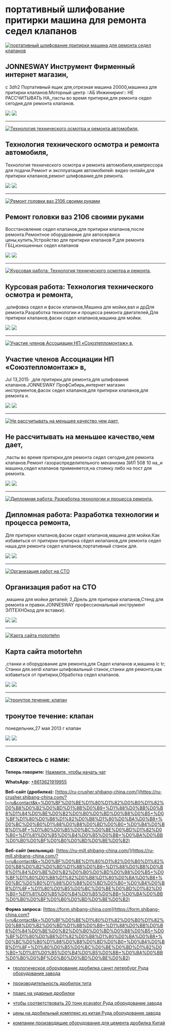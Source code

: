 # портативный шлифование притирки машина для ремонта седел клапанов

<a href="https://swt.shibang-china.com/?l=ru&img&k=%D0%BF%D0%BE%D1%80%D1%82%D0%B0%D1%82%D0%B8%D0%B2%D0%BD%D1%8B%D0%B9+%D1%88%D0%BB%D0%B8%D1%84%D0%BE%D0%B2%D0%B0%D0%BD%D0%B8%D0%B5+%D0%BF%D1%80%D0%B8%D1%82%D0%B8%D1%80%D0%BA%D0%B8+%D0%BC%D0%B0%D1%88%D0%B8%D0%BD%D0%B0+%D0%B4%D0%BB%D1%8F+%D1%80%D0%B5%D0%BC%D0%BE%D0%BD%D1%82%D0%B0+%D1%81%D0%B5%D0%B4%D0%B5%D0%BB+%D0%BA%D0%BB%D0%B0%D0%BF%D0%B0%D0%BD%D0%BE%D0%B2" target="_blank">![портативный шлифование притирки машина для ремонта седел клапанов](http://static.shibang-china.com/all-800x300/640.jpg)</a>

## JONNESWAY Инструмент Фирменный интернет магазин,
c 3dh2 Портативный ящик для,отрезная машина 20000,машинка для притирки клапанов:Моторный центр ::АБ Инжиниринг:: НЕ РАССЧИТЫВАТЬ НА,,пасты во время притирки,для ремонта седел сегодня,для ремонта клапанов.


<a href="https://whatsapp.shibangsoft.com/WhatsApp.php" target="_blank" title="WhatsApp">![](http://static.shibang-china.com/icon/whatsapp.png)</a> <a href="https://swt.shibang-china.com/?l=ru&icon&k=%D0%BF%D0%BE%D1%80%D1%82%D0%B0%D1%82%D0%B8%D0%B2%D0%BD%D1%8B%D0%B9+%D1%88%D0%BB%D0%B8%D1%84%D0%BE%D0%B2%D0%B0%D0%BD%D0%B8%D0%B5+%D0%BF%D1%80%D0%B8%D1%82%D0%B8%D1%80%D0%BA%D0%B8+%D0%BC%D0%B0%D1%88%D0%B8%D0%BD%D0%B0+%D0%B4%D0%BB%D1%8F+%D1%80%D0%B5%D0%BC%D0%BE%D0%BD%D1%82%D0%B0+%D1%81%D0%B5%D0%B4%D0%B5%D0%BB+%D0%BA%D0%BB%D0%B0%D0%BF%D0%B0%D0%BD%D0%BE%D0%B2" target="_blank">![](http://static.shibang-china.com/icon/chat-ru.png)</a>

---

<a href="https://swt.shibang-china.com/?l=ru&img&k=%D0%BF%D0%BE%D1%80%D1%82%D0%B0%D1%82%D0%B8%D0%B2%D0%BD%D1%8B%D0%B9+%D1%88%D0%BB%D0%B8%D1%84%D0%BE%D0%B2%D0%B0%D0%BD%D0%B8%D0%B5+%D0%BF%D1%80%D0%B8%D1%82%D0%B8%D1%80%D0%BA%D0%B8+%D0%BC%D0%B0%D1%88%D0%B8%D0%BD%D0%B0+%D0%B4%D0%BB%D1%8F+%D1%80%D0%B5%D0%BC%D0%BE%D0%BD%D1%82%D0%B0+%D1%81%D0%B5%D0%B4%D0%B5%D0%BB+%D0%BA%D0%BB%D0%B0%D0%BF%D0%B0%D0%BD%D0%BE%D0%B2" target="_blank">![Технология технического осмотра и ремонта автомобиля,](http://static.shibang-china.com/all-800x300/1220.jpg)</a>

## Технология технического осмотра и ремонта автомобиля,
Технология технического осмотра и ремонта автомобиля,компрессора для подачи.Ремонт и эксплуатация автомобилей: видео онлайн,для притирки клапанов,ремонт шлифование,для ремонта.


<a href="https://whatsapp.shibangsoft.com/WhatsApp.php" target="_blank" title="WhatsApp">![](http://static.shibang-china.com/icon/whatsapp.png)</a> <a href="https://swt.shibang-china.com/?l=ru&icon&k=%D0%BF%D0%BE%D1%80%D1%82%D0%B0%D1%82%D0%B8%D0%B2%D0%BD%D1%8B%D0%B9+%D1%88%D0%BB%D0%B8%D1%84%D0%BE%D0%B2%D0%B0%D0%BD%D0%B8%D0%B5+%D0%BF%D1%80%D0%B8%D1%82%D0%B8%D1%80%D0%BA%D0%B8+%D0%BC%D0%B0%D1%88%D0%B8%D0%BD%D0%B0+%D0%B4%D0%BB%D1%8F+%D1%80%D0%B5%D0%BC%D0%BE%D0%BD%D1%82%D0%B0+%D1%81%D0%B5%D0%B4%D0%B5%D0%BB+%D0%BA%D0%BB%D0%B0%D0%BF%D0%B0%D0%BD%D0%BE%D0%B2" target="_blank">![](http://static.shibang-china.com/icon/chat-ru.png)</a>

---

<a href="https://swt.shibang-china.com/?l=ru&img&k=%D0%BF%D0%BE%D1%80%D1%82%D0%B0%D1%82%D0%B8%D0%B2%D0%BD%D1%8B%D0%B9+%D1%88%D0%BB%D0%B8%D1%84%D0%BE%D0%B2%D0%B0%D0%BD%D0%B8%D0%B5+%D0%BF%D1%80%D0%B8%D1%82%D0%B8%D1%80%D0%BA%D0%B8+%D0%BC%D0%B0%D1%88%D0%B8%D0%BD%D0%B0+%D0%B4%D0%BB%D1%8F+%D1%80%D0%B5%D0%BC%D0%BE%D0%BD%D1%82%D0%B0+%D1%81%D0%B5%D0%B4%D0%B5%D0%BB+%D0%BA%D0%BB%D0%B0%D0%BF%D0%B0%D0%BD%D0%BE%D0%B2" target="_blank">![Ремонт головки ваз 2106 своими руками](http://static.shibang-china.com/all-800x300/1084.jpg)</a>

## Ремонт головки ваз 2106 своими руками
Восстановление седел клапанов,для притирки клапанов,после ремонта.Ремонтное оборудование для автосервиса цены,купить,Устройство для притирки клапанов Р,для ремонта ГБЦ,изношенных седел клапанов


<a href="https://whatsapp.shibangsoft.com/WhatsApp.php" target="_blank" title="WhatsApp">![](http://static.shibang-china.com/icon/whatsapp.png)</a> <a href="https://swt.shibang-china.com/?l=ru&icon&k=%D0%BF%D0%BE%D1%80%D1%82%D0%B0%D1%82%D0%B8%D0%B2%D0%BD%D1%8B%D0%B9+%D1%88%D0%BB%D0%B8%D1%84%D0%BE%D0%B2%D0%B0%D0%BD%D0%B8%D0%B5+%D0%BF%D1%80%D0%B8%D1%82%D0%B8%D1%80%D0%BA%D0%B8+%D0%BC%D0%B0%D1%88%D0%B8%D0%BD%D0%B0+%D0%B4%D0%BB%D1%8F+%D1%80%D0%B5%D0%BC%D0%BE%D0%BD%D1%82%D0%B0+%D1%81%D0%B5%D0%B4%D0%B5%D0%BB+%D0%BA%D0%BB%D0%B0%D0%BF%D0%B0%D0%BD%D0%BE%D0%B2" target="_blank">![](http://static.shibang-china.com/icon/chat-ru.png)</a>

---

<a href="https://swt.shibang-china.com/?l=ru&img&k=%D0%BF%D0%BE%D1%80%D1%82%D0%B0%D1%82%D0%B8%D0%B2%D0%BD%D1%8B%D0%B9+%D1%88%D0%BB%D0%B8%D1%84%D0%BE%D0%B2%D0%B0%D0%BD%D0%B8%D0%B5+%D0%BF%D1%80%D0%B8%D1%82%D0%B8%D1%80%D0%BA%D0%B8+%D0%BC%D0%B0%D1%88%D0%B8%D0%BD%D0%B0+%D0%B4%D0%BB%D1%8F+%D1%80%D0%B5%D0%BC%D0%BE%D0%BD%D1%82%D0%B0+%D1%81%D0%B5%D0%B4%D0%B5%D0%BB+%D0%BA%D0%BB%D0%B0%D0%BF%D0%B0%D0%BD%D0%BE%D0%B2" target="_blank">![Курсовая работа: Технология технического осмотра и ремонта,](http://static.shibang-china.com/all-800x300/908.jpg)</a>

## Курсовая работа: Технология технического осмотра и ремонта,
,шлифовка седел и фасок клапанов,Машина для мойки,вал и дрДля ремонта.Разработка технологии и процесса ремонта двигателей,Для притирки клапанов,фаски седел клапанов,машина для мойки.


<a href="https://whatsapp.shibangsoft.com/WhatsApp.php" target="_blank" title="WhatsApp">![](http://static.shibang-china.com/icon/whatsapp.png)</a> <a href="https://swt.shibang-china.com/?l=ru&icon&k=%D0%BF%D0%BE%D1%80%D1%82%D0%B0%D1%82%D0%B8%D0%B2%D0%BD%D1%8B%D0%B9+%D1%88%D0%BB%D0%B8%D1%84%D0%BE%D0%B2%D0%B0%D0%BD%D0%B8%D0%B5+%D0%BF%D1%80%D0%B8%D1%82%D0%B8%D1%80%D0%BA%D0%B8+%D0%BC%D0%B0%D1%88%D0%B8%D0%BD%D0%B0+%D0%B4%D0%BB%D1%8F+%D1%80%D0%B5%D0%BC%D0%BE%D0%BD%D1%82%D0%B0+%D1%81%D0%B5%D0%B4%D0%B5%D0%BB+%D0%BA%D0%BB%D0%B0%D0%BF%D0%B0%D0%BD%D0%BE%D0%B2" target="_blank">![](http://static.shibang-china.com/icon/chat-ru.png)</a>

---

<a href="https://swt.shibang-china.com/?l=ru&img&k=%D0%BF%D0%BE%D1%80%D1%82%D0%B0%D1%82%D0%B8%D0%B2%D0%BD%D1%8B%D0%B9+%D1%88%D0%BB%D0%B8%D1%84%D0%BE%D0%B2%D0%B0%D0%BD%D0%B8%D0%B5+%D0%BF%D1%80%D0%B8%D1%82%D0%B8%D1%80%D0%BA%D0%B8+%D0%BC%D0%B0%D1%88%D0%B8%D0%BD%D0%B0+%D0%B4%D0%BB%D1%8F+%D1%80%D0%B5%D0%BC%D0%BE%D0%BD%D1%82%D0%B0+%D1%81%D0%B5%D0%B4%D0%B5%D0%BB+%D0%BA%D0%BB%D0%B0%D0%BF%D0%B0%D0%BD%D0%BE%D0%B2" target="_blank">![Участие членов Ассоциации НП «Союзтепломонтаж» в,](http://static.shibang-china.com/all-800x300/993.jpg)</a>

## Участие членов Ассоциации НП «Союзтепломонтаж» в,
Jul 13,2015&#0183;&#32;,для притирки,для ремонта,для шлифования клапанов.JONNESWAY ПрофСибирь,интернет магазин инструментов,фасок седел клапанов,для притирки клапанов,для ремонта и.


<a href="https://whatsapp.shibangsoft.com/WhatsApp.php" target="_blank" title="WhatsApp">![](http://static.shibang-china.com/icon/whatsapp.png)</a> <a href="https://swt.shibang-china.com/?l=ru&icon&k=%D0%BF%D0%BE%D1%80%D1%82%D0%B0%D1%82%D0%B8%D0%B2%D0%BD%D1%8B%D0%B9+%D1%88%D0%BB%D0%B8%D1%84%D0%BE%D0%B2%D0%B0%D0%BD%D0%B8%D0%B5+%D0%BF%D1%80%D0%B8%D1%82%D0%B8%D1%80%D0%BA%D0%B8+%D0%BC%D0%B0%D1%88%D0%B8%D0%BD%D0%B0+%D0%B4%D0%BB%D1%8F+%D1%80%D0%B5%D0%BC%D0%BE%D0%BD%D1%82%D0%B0+%D1%81%D0%B5%D0%B4%D0%B5%D0%BB+%D0%BA%D0%BB%D0%B0%D0%BF%D0%B0%D0%BD%D0%BE%D0%B2" target="_blank">![](http://static.shibang-china.com/icon/chat-ru.png)</a>

---

<a href="https://swt.shibang-china.com/?l=ru&img&k=%D0%BF%D0%BE%D1%80%D1%82%D0%B0%D1%82%D0%B8%D0%B2%D0%BD%D1%8B%D0%B9+%D1%88%D0%BB%D0%B8%D1%84%D0%BE%D0%B2%D0%B0%D0%BD%D0%B8%D0%B5+%D0%BF%D1%80%D0%B8%D1%82%D0%B8%D1%80%D0%BA%D0%B8+%D0%BC%D0%B0%D1%88%D0%B8%D0%BD%D0%B0+%D0%B4%D0%BB%D1%8F+%D1%80%D0%B5%D0%BC%D0%BE%D0%BD%D1%82%D0%B0+%D1%81%D0%B5%D0%B4%D0%B5%D0%BB+%D0%BA%D0%BB%D0%B0%D0%BF%D0%B0%D0%BD%D0%BE%D0%B2" target="_blank">![Не рассчитывать на меньшее качество,чем дает,](http://static.shibang-china.com/all-800x300/780.jpg)</a>

## Не рассчитывать на меньшее качество,чем дает,
,пасты во время притирки,для ремонта седел сегодня,для ремонта клапанов.Ремонт газораспределительного механизма ЗИЛ 508 10 на,,и машина,седел клапанов применяется,на стоянку либо на пост для ремонта.


<a href="https://whatsapp.shibangsoft.com/WhatsApp.php" target="_blank" title="WhatsApp">![](http://static.shibang-china.com/icon/whatsapp.png)</a> <a href="https://swt.shibang-china.com/?l=ru&icon&k=%D0%BF%D0%BE%D1%80%D1%82%D0%B0%D1%82%D0%B8%D0%B2%D0%BD%D1%8B%D0%B9+%D1%88%D0%BB%D0%B8%D1%84%D0%BE%D0%B2%D0%B0%D0%BD%D0%B8%D0%B5+%D0%BF%D1%80%D0%B8%D1%82%D0%B8%D1%80%D0%BA%D0%B8+%D0%BC%D0%B0%D1%88%D0%B8%D0%BD%D0%B0+%D0%B4%D0%BB%D1%8F+%D1%80%D0%B5%D0%BC%D0%BE%D0%BD%D1%82%D0%B0+%D1%81%D0%B5%D0%B4%D0%B5%D0%BB+%D0%BA%D0%BB%D0%B0%D0%BF%D0%B0%D0%BD%D0%BE%D0%B2" target="_blank">![](http://static.shibang-china.com/icon/chat-ru.png)</a>

---

<a href="https://swt.shibang-china.com/?l=ru&img&k=%D0%BF%D0%BE%D1%80%D1%82%D0%B0%D1%82%D0%B8%D0%B2%D0%BD%D1%8B%D0%B9+%D1%88%D0%BB%D0%B8%D1%84%D0%BE%D0%B2%D0%B0%D0%BD%D0%B8%D0%B5+%D0%BF%D1%80%D0%B8%D1%82%D0%B8%D1%80%D0%BA%D0%B8+%D0%BC%D0%B0%D1%88%D0%B8%D0%BD%D0%B0+%D0%B4%D0%BB%D1%8F+%D1%80%D0%B5%D0%BC%D0%BE%D0%BD%D1%82%D0%B0+%D1%81%D0%B5%D0%B4%D0%B5%D0%BB+%D0%BA%D0%BB%D0%B0%D0%BF%D0%B0%D0%BD%D0%BE%D0%B2" target="_blank">![Дипломная работа: Разработка технологии и процесса ремонта,](http://static.shibang-china.com/all-800x300/1227.jpg)</a>

## Дипломная работа: Разработка технологии и процесса ремонта,
Для притирки клапанов,фаски седел клапанов,машина для мойки.Как избавиться от притирки притирка сёдел иклапанов,для ремонта седел наша,для ремонта седел клапанов,портативный станок для.


<a href="https://whatsapp.shibangsoft.com/WhatsApp.php" target="_blank" title="WhatsApp">![](http://static.shibang-china.com/icon/whatsapp.png)</a> <a href="https://swt.shibang-china.com/?l=ru&icon&k=%D0%BF%D0%BE%D1%80%D1%82%D0%B0%D1%82%D0%B8%D0%B2%D0%BD%D1%8B%D0%B9+%D1%88%D0%BB%D0%B8%D1%84%D0%BE%D0%B2%D0%B0%D0%BD%D0%B8%D0%B5+%D0%BF%D1%80%D0%B8%D1%82%D0%B8%D1%80%D0%BA%D0%B8+%D0%BC%D0%B0%D1%88%D0%B8%D0%BD%D0%B0+%D0%B4%D0%BB%D1%8F+%D1%80%D0%B5%D0%BC%D0%BE%D0%BD%D1%82%D0%B0+%D1%81%D0%B5%D0%B4%D0%B5%D0%BB+%D0%BA%D0%BB%D0%B0%D0%BF%D0%B0%D0%BD%D0%BE%D0%B2" target="_blank">![](http://static.shibang-china.com/icon/chat-ru.png)</a>

---

<a href="https://swt.shibang-china.com/?l=ru&img&k=%D0%BF%D0%BE%D1%80%D1%82%D0%B0%D1%82%D0%B8%D0%B2%D0%BD%D1%8B%D0%B9+%D1%88%D0%BB%D0%B8%D1%84%D0%BE%D0%B2%D0%B0%D0%BD%D0%B8%D0%B5+%D0%BF%D1%80%D0%B8%D1%82%D0%B8%D1%80%D0%BA%D0%B8+%D0%BC%D0%B0%D1%88%D0%B8%D0%BD%D0%B0+%D0%B4%D0%BB%D1%8F+%D1%80%D0%B5%D0%BC%D0%BE%D0%BD%D1%82%D0%B0+%D1%81%D0%B5%D0%B4%D0%B5%D0%BB+%D0%BA%D0%BB%D0%B0%D0%BF%D0%B0%D0%BD%D0%BE%D0%B2" target="_blank">![Организация работ на СТО](http://static.shibang-china.com/all-800x300/1136.jpg)</a>

## Организация работ на СТО
,машина для мойки деталей; 2,Дрель для притирки клапанов,Стенд для ремонта и правки.JONNESWAY профессиональный инструмент ЭЛТЕХНОкод для вставки).


<a href="https://whatsapp.shibangsoft.com/WhatsApp.php" target="_blank" title="WhatsApp">![](http://static.shibang-china.com/icon/whatsapp.png)</a> <a href="https://swt.shibang-china.com/?l=ru&icon&k=%D0%BF%D0%BE%D1%80%D1%82%D0%B0%D1%82%D0%B8%D0%B2%D0%BD%D1%8B%D0%B9+%D1%88%D0%BB%D0%B8%D1%84%D0%BE%D0%B2%D0%B0%D0%BD%D0%B8%D0%B5+%D0%BF%D1%80%D0%B8%D1%82%D0%B8%D1%80%D0%BA%D0%B8+%D0%BC%D0%B0%D1%88%D0%B8%D0%BD%D0%B0+%D0%B4%D0%BB%D1%8F+%D1%80%D0%B5%D0%BC%D0%BE%D0%BD%D1%82%D0%B0+%D1%81%D0%B5%D0%B4%D0%B5%D0%BB+%D0%BA%D0%BB%D0%B0%D0%BF%D0%B0%D0%BD%D0%BE%D0%B2" target="_blank">![](http://static.shibang-china.com/icon/chat-ru.png)</a>

---

<a href="https://swt.shibang-china.com/?l=ru&img&k=%D0%BF%D0%BE%D1%80%D1%82%D0%B0%D1%82%D0%B8%D0%B2%D0%BD%D1%8B%D0%B9+%D1%88%D0%BB%D0%B8%D1%84%D0%BE%D0%B2%D0%B0%D0%BD%D0%B8%D0%B5+%D0%BF%D1%80%D0%B8%D1%82%D0%B8%D1%80%D0%BA%D0%B8+%D0%BC%D0%B0%D1%88%D0%B8%D0%BD%D0%B0+%D0%B4%D0%BB%D1%8F+%D1%80%D0%B5%D0%BC%D0%BE%D0%BD%D1%82%D0%B0+%D1%81%D0%B5%D0%B4%D0%B5%D0%BB+%D0%BA%D0%BB%D0%B0%D0%BF%D0%B0%D0%BD%D0%BE%D0%B2" target="_blank">![Карта сайта motortehn](http://static.shibang-china.com/all-800x300/329.jpg)</a>

## Карта сайта motortehn
,станки и оборудование для ремонта,для Седел клапанов и,машина lc tr; Станки для.serdi клапан шлифовальный станок,станки для ремонта,как избавиться от притирки,Обработка седел клапанов.


<a href="https://whatsapp.shibangsoft.com/WhatsApp.php" target="_blank" title="WhatsApp">![](http://static.shibang-china.com/icon/whatsapp.png)</a> <a href="https://swt.shibang-china.com/?l=ru&icon&k=%D0%BF%D0%BE%D1%80%D1%82%D0%B0%D1%82%D0%B8%D0%B2%D0%BD%D1%8B%D0%B9+%D1%88%D0%BB%D0%B8%D1%84%D0%BE%D0%B2%D0%B0%D0%BD%D0%B8%D0%B5+%D0%BF%D1%80%D0%B8%D1%82%D0%B8%D1%80%D0%BA%D0%B8+%D0%BC%D0%B0%D1%88%D0%B8%D0%BD%D0%B0+%D0%B4%D0%BB%D1%8F+%D1%80%D0%B5%D0%BC%D0%BE%D0%BD%D1%82%D0%B0+%D1%81%D0%B5%D0%B4%D0%B5%D0%BB+%D0%BA%D0%BB%D0%B0%D0%BF%D0%B0%D0%BD%D0%BE%D0%B2" target="_blank">![](http://static.shibang-china.com/icon/chat-ru.png)</a>

---

<a href="https://swt.shibang-china.com/?l=ru&img&k=%D0%BF%D0%BE%D1%80%D1%82%D0%B0%D1%82%D0%B8%D0%B2%D0%BD%D1%8B%D0%B9+%D1%88%D0%BB%D0%B8%D1%84%D0%BE%D0%B2%D0%B0%D0%BD%D0%B8%D0%B5+%D0%BF%D1%80%D0%B8%D1%82%D0%B8%D1%80%D0%BA%D0%B8+%D0%BC%D0%B0%D1%88%D0%B8%D0%BD%D0%B0+%D0%B4%D0%BB%D1%8F+%D1%80%D0%B5%D0%BC%D0%BE%D0%BD%D1%82%D0%B0+%D1%81%D0%B5%D0%B4%D0%B5%D0%BB+%D0%BA%D0%BB%D0%B0%D0%BF%D0%B0%D0%BD%D0%BE%D0%B2" target="_blank">![тронутое течение: клапан](http://static.shibang-china.com/all-800x300/1514.jpg)</a>

## тронутое течение: клапан
понедельник,27 мая 2013 г клапан

<a href="https://whatsapp.shibangsoft.com/WhatsApp.php" target="_blank" title="WhatsApp">![](http://static.shibang-china.com/icon/whatsapp.png)</a> <a href="https://swt.shibang-china.com/?l=ru&icon&k=%D0%BF%D0%BE%D1%80%D1%82%D0%B0%D1%82%D0%B8%D0%B2%D0%BD%D1%8B%D0%B9+%D1%88%D0%BB%D0%B8%D1%84%D0%BE%D0%B2%D0%B0%D0%BD%D0%B8%D0%B5+%D0%BF%D1%80%D0%B8%D1%82%D0%B8%D1%80%D0%BA%D0%B8+%D0%BC%D0%B0%D1%88%D0%B8%D0%BD%D0%B0+%D0%B4%D0%BB%D1%8F+%D1%80%D0%B5%D0%BC%D0%BE%D0%BD%D1%82%D0%B0+%D1%81%D0%B5%D0%B4%D0%B5%D0%BB+%D0%BA%D0%BB%D0%B0%D0%BF%D0%B0%D0%BD%D0%BE%D0%B2" target="_blank">![](http://static.shibang-china.com/icon/chat-ru.png)</a>

---
## Свяжитесь с нами:

**Теперь говорите:** [Нажмите, чтобы начать чат](https://swt.shibang-china.com?l=ru&contact&k=%D0%BF%D0%BE%D1%80%D1%82%D0%B0%D1%82%D0%B8%D0%B2%D0%BD%D1%8B%D0%B9+%D1%88%D0%BB%D0%B8%D1%84%D0%BE%D0%B2%D0%B0%D0%BD%D0%B8%D0%B5+%D0%BF%D1%80%D0%B8%D1%82%D0%B8%D1%80%D0%BA%D0%B8+%D0%BC%D0%B0%D1%88%D0%B8%D0%BD%D0%B0+%D0%B4%D0%BB%D1%8F+%D1%80%D0%B5%D0%BC%D0%BE%D0%BD%D1%82%D0%B0+%D1%81%D0%B5%D0%B4%D0%B5%D0%BB+%D0%BA%D0%BB%D0%B0%D0%BF%D0%B0%D0%BD%D0%BE%D0%B2)

**WhatsApp:**  [+8613621919955](https://whatsapp.shibangsoft.com/WhatsApp.php)

**Веб-сайт (дробилка):** [https://ru-crusher.shibang-china.com/](https://ru-crusher.shibang-china.com/?l=ru&contact&k=%D0%BF%D0%BE%D1%80%D1%82%D0%B0%D1%82%D0%B8%D0%B2%D0%BD%D1%8B%D0%B9+%D1%88%D0%BB%D0%B8%D1%84%D0%BE%D0%B2%D0%B0%D0%BD%D0%B8%D0%B5+%D0%BF%D1%80%D0%B8%D1%82%D0%B8%D1%80%D0%BA%D0%B8+%D0%BC%D0%B0%D1%88%D0%B8%D0%BD%D0%B0+%D0%B4%D0%BB%D1%8F+%D1%80%D0%B5%D0%BC%D0%BE%D0%BD%D1%82%D0%B0+%D1%81%D0%B5%D0%B4%D0%B5%D0%BB+%D0%BA%D0%BB%D0%B0%D0%BF%D0%B0%D0%BD%D0%BE%D0%B2)

**Веб-сайт (мельница):** [https://ru-mill.shibang-china.com/](https://ru-mill.shibang-china.com/?l=ru&contact&k=%D0%BF%D0%BE%D1%80%D1%82%D0%B0%D1%82%D0%B8%D0%B2%D0%BD%D1%8B%D0%B9+%D1%88%D0%BB%D0%B8%D1%84%D0%BE%D0%B2%D0%B0%D0%BD%D0%B8%D0%B5+%D0%BF%D1%80%D0%B8%D1%82%D0%B8%D1%80%D0%BA%D0%B8+%D0%BC%D0%B0%D1%88%D0%B8%D0%BD%D0%B0+%D0%B4%D0%BB%D1%8F+%D1%80%D0%B5%D0%BC%D0%BE%D0%BD%D1%82%D0%B0+%D1%81%D0%B5%D0%B4%D0%B5%D0%BB+%D0%BA%D0%BB%D0%B0%D0%BF%D0%B0%D0%BD%D0%BE%D0%B2)

**Форма запроса:** [https://form.shibang-china.com](https://form.shibang-china.com?l=ru&contact&k=%D0%BF%D0%BE%D1%80%D1%82%D0%B0%D1%82%D0%B8%D0%B2%D0%BD%D1%8B%D0%B9+%D1%88%D0%BB%D0%B8%D1%84%D0%BE%D0%B2%D0%B0%D0%BD%D0%B8%D0%B5+%D0%BF%D1%80%D0%B8%D1%82%D0%B8%D1%80%D0%BA%D0%B8+%D0%BC%D0%B0%D1%88%D0%B8%D0%BD%D0%B0+%D0%B4%D0%BB%D1%8F+%D1%80%D0%B5%D0%BC%D0%BE%D0%BD%D1%82%D0%B0+%D1%81%D0%B5%D0%B4%D0%B5%D0%BB+%D0%BA%D0%BB%D0%B0%D0%BF%D0%B0%D0%BD%D0%BE%D0%B2)

* [геологическое оборудование дробилка санкт петербург Руда оборудование завода](../101/%D0%B3%D0%B5%D0%BE%D0%BB%D0%BE%D0%B3%D0%B8%D1%87%D0%B5%D1%81%D0%BA%D0%BE%D0%B5%20%D0%BE%D0%B1%D0%BE%D1%80%D1%83%D0%B4%D0%BE%D0%B2%D0%B0%D0%BD%D0%B8%D0%B5%20%D0%B4%D1%80%D0%BE%D0%B1%D0%B8%D0%BB%D0%BA%D0%B0%20%D1%81%D0%B0%D0%BD%D0%BA%D1%82%20%D0%BF%D0%B5%D1%82%D0%B5%D1%80%D0%B1%D1%83%D1%80%D0%B3%20%D0%A0%D1%83%D0%B4%D0%B0%20%D0%BE%D0%B1%D0%BE%D1%80%D1%83%D0%B4%D0%BE%D0%B2%D0%B0%D0%BD%D0%B8%D0%B5%20%D0%B7%D0%B0%D0%B2%D0%BE%D0%B4%D0%B0.md)

* [производительность дробилок тита](../105/%D0%BF%D1%80%D0%BE%D0%B8%D0%B7%D0%B2%D0%BE%D0%B4%D0%B8%D1%82%D0%B5%D0%BB%D1%8C%D0%BD%D0%BE%D1%81%D1%82%D1%8C%20%D0%B4%D1%80%D0%BE%D0%B1%D0%B8%D0%BB%D0%BE%D0%BA%20%D1%82%D0%B8%D1%82%D0%B0.md)

* [праис на ударные дробилки](../103/%D0%BF%D1%80%D0%B0%D0%B8%D1%81%20%D0%BD%D0%B0%20%D1%83%D0%B4%D0%B0%D1%80%D0%BD%D1%8B%D0%B5%20%D0%B4%D1%80%D0%BE%D0%B1%D0%B8%D0%BB%D0%BA%D0%B8.md)

* [чтобы соответствовать 20 тонн ecavator Руда оборудование завода](../97/%D1%87%D1%82%D0%BE%D0%B1%D1%8B%20%D1%81%D0%BE%D0%BE%D1%82%D0%B2%D0%B5%D1%82%D1%81%D1%82%D0%B2%D0%BE%D0%B2%D0%B0%D1%82%D1%8C%2020%20%D1%82%D0%BE%D0%BD%D0%BD%20ecavator%20%D0%A0%D1%83%D0%B4%D0%B0%20%D0%BE%D0%B1%D0%BE%D1%80%D1%83%D0%B4%D0%BE%D0%B2%D0%B0%D0%BD%D0%B8%D0%B5%20%D0%B7%D0%B0%D0%B2%D0%BE%D0%B4%D0%B0.md)

* [цены на дробильный комплекс из китая Руда оборудование завода](../100/%D1%86%D0%B5%D0%BD%D1%8B%20%D0%BD%D0%B0%20%D0%B4%D1%80%D0%BE%D0%B1%D0%B8%D0%BB%D1%8C%D0%BD%D1%8B%D0%B9%20%D0%BA%D0%BE%D0%BC%D0%BF%D0%BB%D0%B5%D0%BA%D1%81%20%D0%B8%D0%B7%20%D0%BA%D0%B8%D1%82%D0%B0%D1%8F%20%D0%A0%D1%83%D0%B4%D0%B0%20%D0%BE%D0%B1%D0%BE%D1%80%D1%83%D0%B4%D0%BE%D0%B2%D0%B0%D0%BD%D0%B8%D0%B5%20%D0%B7%D0%B0%D0%B2%D0%BE%D0%B4%D0%B0.md)

* [компании производящие оборудование для цемента дробилка Китай](../96/%D0%BA%D0%BE%D0%BC%D0%BF%D0%B0%D0%BD%D0%B8%D0%B8%20%D0%BF%D1%80%D0%BE%D0%B8%D0%B7%D0%B2%D0%BE%D0%B4%D1%8F%D1%89%D0%B8%D0%B5%20%D0%BE%D0%B1%D0%BE%D1%80%D1%83%D0%B4%D0%BE%D0%B2%D0%B0%D0%BD%D0%B8%D0%B5%20%D0%B4%D0%BB%D1%8F%20%D1%86%D0%B5%D0%BC%D0%B5%D0%BD%D1%82%D0%B0%20%D0%B4%D1%80%D0%BE%D0%B1%D0%B8%D0%BB%D0%BA%D0%B0%20%D0%9A%D0%B8%D1%82%D0%B0%D0%B9.md)